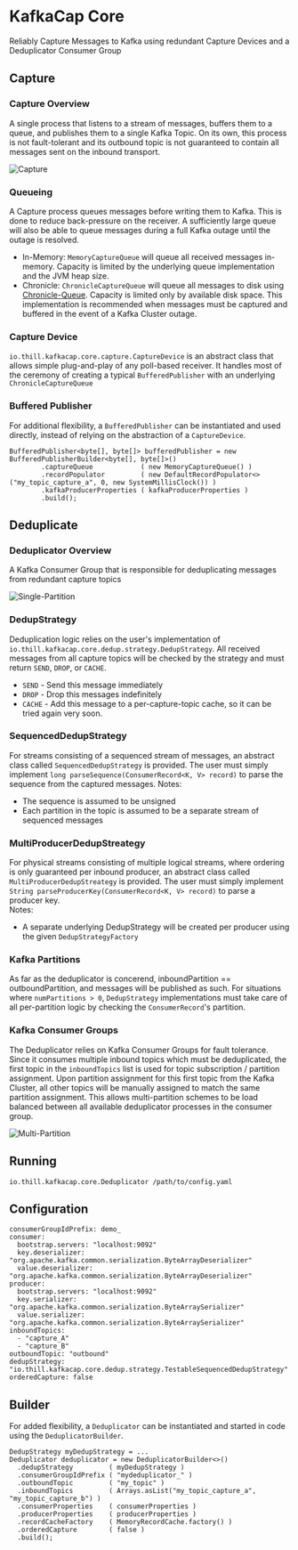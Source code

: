 # KafkaCap Core
Reliably Capture Messages to Kafka using redundant Capture Devices and a Deduplicator Consumer Group


## Capture

### Capture Overview
A single process that listens to a stream of messages, buffers them to a queue, and publishes them to a single Kafka Topic. On its own, this process is not fault-tolerant and its outbound topic is not guaranteed to contain all messages sent on the inbound transport. 

![Capture](docs/kafkacap_capture.png "Capture")

### Queueing
A Capture process queues messages before writing them to Kafka. This is done to reduce back-pressure on the receiver. A sufficiently large queue will also be able to queue messages during a full Kafka outage until the outage is resolved. 
* In-Memory: `MemoryCaptureQueue` will queue all received messages in-memory. Capacity is limited by the underlying queue implementation and the JVM heap size. 
* Chronicle: `ChronicleCaptureQueue` will queue all messages to disk using [Chronicle-Queue](https://github.com/OpenHFT/Chronicle-Queue). Capacity is limited only by available disk space. This implementation is recommended when messages must be captured and buffered in the event of a Kafka Cluster outage.

### Capture Device
`io.thill.kafkacap.core.capture.CaptureDevice` is an abstract class that allows simple plug-and-play of any poll-based receiver. It handles most of the ceremony of creating a typical `BufferedPublisher` with an underlying `ChronicleCaptureQueue`
 
### Buffered Publisher
For additional flexibility, a `BufferedPublisher` can be instantiated and used directly, instead of relying on the abstraction of a `CaptureDevice`.

```
BufferedPublisher<byte[], byte[]> bufferedPublisher = new BufferedPublisherBuilder<byte[], byte[]>()
        .captureQueue            ( new MemoryCaptureQueue() )
        .recordPopulator         ( new DefaultRecordPopulator<>("my_topic_capture_a", 0, new SystemMillisClock()) )
        .kafkaProducerProperties ( kafkaProducerProperties )
        .build();
```


## Deduplicate

### Deduplicator Overview
A Kafka Consumer Group that is responsible for deduplicating messages from redundant capture topics

![Single-Partition](docs/kafkacap_single_partition.png "Single-Partition")

### DedupStrategy
Deduplication logic relies on the user's implementation of `io.thill.kafkacap.core.dedup.strategy.DedupStrategy`. All received messages from all capture topics will be checked by the strategy and must return `SEND`, `DROP`, or `CACHE`. 
* `SEND` - Send this message immediately
* `DROP` - Drop this messages indefinitely
* `CACHE` - Add this message to a per-capture-topic cache, so it can be tried again very soon.

### SequencedDedupStrategy
For streams consisting of a sequenced stream of messages, an abstract class called `SequencedDedupStrategy` is provided. 
The user must simply implement `long parseSequence(ConsumerRecord<K, V> record)` to parse the sequence from the captured messages. 
Notes:
* The sequence is assumed to be unsigned
* Each partition in the topic is assumed to be a separate stream of sequenced messages

### MultiProducerDedupStreategy
For physical streams consisting of multiple logical streams, where ordering is only guaranteed per inbound producer, an abstract class called `MultiProducerDedupStreategy` is provided.
The user must simply implement `String parseProducerKey(ConsumerRecord<K, V> record)` to parse a producer key.  
Notes:
* A separate underlying DedupStrategy will be created per producer using the given `DedupStrategyFactory`

### Kafka Partitions
As far as the deduplicator is concerend, inboundPartition == outboundPartition, and messages will be published as such. For situations where `numPartitions > 0`, `DedupStrategy` implementations must take care of all per-partition logic by checking the `ConsumerRecord`'s partition.

### Kafka Consumer Groups
The Deduplicator relies on Kafka Consumer Groups for fault tolerance. Since it consumes multiple inbound topics which must be deduplicated, the first topic in the `inboundTopics` list is used for topic subscription / partition assignment. Upon partition assignment for this first topic from the Kafka Cluster, all other topics will be manually assigned to match the same partition assignment. This allows multi-partition schemes to be load balanced between all available deduplicator processes in the consumer group. 

![Multi-Partition](docs/kafkacap_multi_partition.png "Multi-Partition")

## Running
```
io.thill.kafkacap.core.Deduplicator /path/to/config.yaml
```

## Configuration

```
consumerGroupIdPrefix: demo_
consumer:
  bootstrap.servers: "localhost:9092"
  key.deserializer: "org.apache.kafka.common.serialization.ByteArrayDeserializer"
  value.deserializer: "org.apache.kafka.common.serialization.ByteArrayDeserializer"
producer:
  bootstrap.servers: "localhost:9092"
  key.serializer: "org.apache.kafka.common.serialization.ByteArraySerializer"
  value.serializer: "org.apache.kafka.common.serialization.ByteArraySerializer"
inboundTopics:
  - "capture_A"
  - "capture_B"
outboundTopic: "outbound"
dedupStrategy: "io.thill.kafkacap.core.dedup.strategy.TestableSequencedDedupStrategy"
orderedCapture: false
```

## Builder
For added flexibility, a `Deduplicator` can be instantiated and started in code using the `DeduplicatorBuilder`.

```
DedupStrategy myDedupStrategy = ...
Deduplicator deduplicator = new DeduplicatorBuilder<>()
  .dedupStrategy         ( myDedupStrategy )
  .consumerGroupIdPrefix ( "mydeduplicator_" )
  .outboundTopic         ( "my_topic" )
  .inboundTopics         ( Arrays.asList("my_topic_capture_a", "my_topic_capture_b") )  
  .consumerProperties    ( consumerProperties )
  .producerProperties    ( producerProperties )
  .recordCacheFactory    ( MemoryRecordCache.factory() )
  .orderedCapture        ( false )
  .build();
```